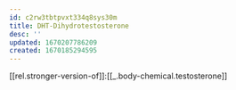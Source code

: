 ```yaml
---
id: c2rw3tbtpvxt334q8sys30m
title: DHT-Dihydrotestosterone
desc: ''
updated: 1670207786209
created: 1670185294595
---
```


[[rel.stronger-version-of]]:[[_.body-chemical.testosterone]]